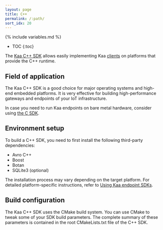 ```yaml
---
layout: page
title: C++
permalink: /:path/
sort_idx: 20
---
```


{% include variables.md %}

* TOC
{:toc}

The [Kaa C++ SDK]({{root_url}}Glossary/#endpoint-sdk) allows easily implementing Kaa [clients]({{root_url}}Glossary/#kaa-client) on platforms that provide the C++ runtime.

## Field of application

The Kaa C++ SDK is a good choice for major operating systems and high-end embedded platforms.
It is very effective for building high-performance gateways and endpoints of your IoT infrastructure.

In case you need to run Kaa endpoints on bare metal hardware, consider using [the C SDK]({{root_url}}Programming-guide/Using-Kaa-endpoint-SDKs/C).

## Environment setup

To build a C++ SDK, you need to first install the following third-party dependencies:

* Avro C++
* Boost
* Botan
* SQLite3 (optional)

The installation process may vary depending on the target platform.
For detailed platform-specific instructions, refer to [Using Kaa endpoint SDKs]({{root_url}}Programming-guide/Using-Kaa-endpoint-SDKs/).

## Build configuration

The Kaa C++ SDK uses the CMake build system.
You can use CMake to tweak some of your SDK build parameters.
The complete summary of these parameters is contained in the root CMakeLists.txt file of the C++ SDK.

